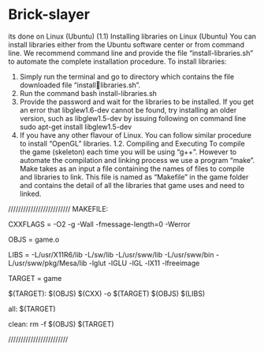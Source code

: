 # Brick-slayer
its done on Linux (Ubuntu)
(1.1) Installing libraries on Linux (Ubuntu)
You can install libraries either from the Ubuntu software center or from command line. We recommend 
command line and provide the file “install-libraries.sh” to automate the complete installation 
procedure. To install libraries: 
1. Simply run the terminal and go to directory which contains the file downloaded file “installlibraries.sh”. 
2. Run the command
bash install-libraries.sh 
3. Provide the password and wait for the libraries to be installed. If you get an error that libglew1.6-dev 
cannot be found, try installing an older version, such as libglew1.5-dev by issuing following on command 
line 
sudo apt-get install libglew1.5-dev 
4. If you have any other flavour of Linux. You can follow similar procedure to install “OpenGL” libraries.
1.2. Compiling and Executing 
To compile the game (skeleton) each time you will be using “g++”. However to automate the 
compilation and linking process we use a program “make”. Make takes as an input a file containing the 
names of files to compile and libraries to link. This file is named as “Makefile” in the game folder and 
contains the detail of all the libraries that game uses and need to linked.

/////////////////////////
MAKEFILE:

CXXFLAGS =	-O2 -g -Wall -fmessage-length=0 -Werror

OBJS =		game.o

LIBS = -L/usr/X11R6/lib -L/sw/lib -L/usr/sww/lib -L/usr/sww/bin -L/usr/sww/pkg/Mesa/lib -lglut -lGLU -lGL -lX11 -lfreeimage



TARGET =	game


$(TARGET):	$(OBJS)
	$(CXX) -o $(TARGET) $(OBJS) $(LIBS)

all:	$(TARGET)

clean:
	rm -f $(OBJS) $(TARGET)

////////////////////////
